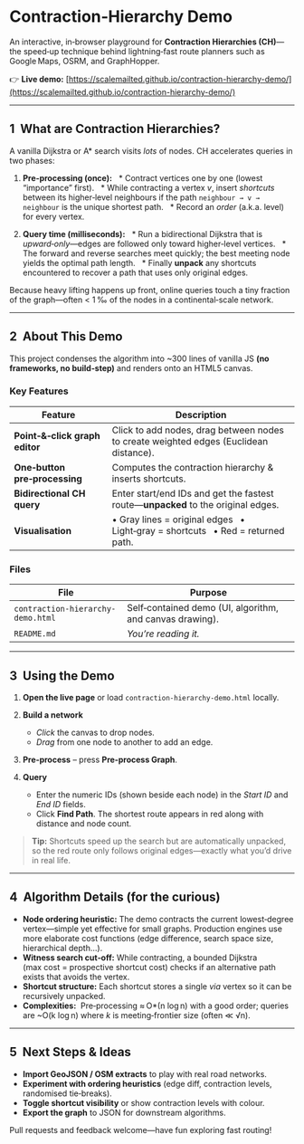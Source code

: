 # Contraction‑Hierarchy Demo

An interactive, in‑browser playground for **Contraction Hierarchies (CH)**—the speed‑up technique behind lightning‑fast route planners such as Google Maps, OSRM, and GraphHopper.

👉 **Live demo:** [https://scalemailted.github.io/contraction-hierarchy-demo/](https://scalemailted.github.io/contraction-hierarchy-demo/)

---

## 1  What are Contraction Hierarchies?

A vanilla Dijkstra or A\* search visits *lots* of nodes. CH accelerates queries in two phases:

1. **Pre‑processing (once):**
     \* Contract vertices one by one (lowest “importance” first).
     \* While contracting a vertex *v*, insert *shortcuts* between its higher‑level neighbours if the path `neighbour → v → neighbour` is the unique shortest path.
     \* Record an *order* (a.k.a. level) for every vertex.

2. **Query time (milliseconds):**
     \* Run a bidirectional Dijkstra that is *upward‑only*—edges are followed only toward higher‑level vertices.
     \* The forward and reverse searches meet quickly; the best meeting node yields the optimal path length.
     \* Finally **unpack** any shortcuts encountered to recover a path that uses only original edges.

Because heavy lifting happens up front, online queries touch a tiny fraction of the graph—often < 1 ‰ of the nodes in a continental‑scale network.

---

## 2  About This Demo

This project condenses the algorithm into \~300 lines of vanilla JS **(no frameworks, no build‑step)** and renders onto an HTML5 canvas.

### Key Features

| Feature                        | Description                                                                           |
| ------------------------------ | ------------------------------------------------------------------------------------- |
| **Point‑&‑click graph editor** | Click to add nodes, drag between nodes to create weighted edges (Euclidean distance). |
| **One‑button pre‑processing**  | Computes the contraction hierarchy & inserts shortcuts.                               |
| **Bidirectional CH query**     | Enter start/end IDs and get the fastest route—**unpacked** to the original edges.     |
| **Visualisation**              | • Gray lines = original edges  • Light‑gray = shortcuts  • Red = returned path.       |

### Files

| File                              | Purpose                                                  |
| --------------------------------- | -------------------------------------------------------- |
| `contraction-hierarchy-demo.html` | Self‑contained demo (UI, algorithm, and canvas drawing). |
| `README.md`                       | *You’re reading it.*                                     |

---

## 3  Using the Demo

1. **Open the live page** or load `contraction-hierarchy-demo.html` locally.
2. **Build a network**

   * *Click* the canvas to drop nodes.
   * *Drag* from one node to another to add an edge.
3. **Pre‑process** – press **Pre‑process Graph**.
4. **Query**

   * Enter the numeric IDs (shown beside each node) in the *Start ID* and *End ID* fields.
   * Click **Find Path**. The shortest route appears in red along with distance and node count.

> **Tip:** Shortcuts speed up the search but are automatically unpacked, so the red route only follows original edges—exactly what you’d drive in real life.

---

## 4  Algorithm Details (for the curious)

* **Node ordering heuristic:** The demo contracts the current lowest‑degree vertex—simple yet effective for small graphs. Production engines use more elaborate cost functions (edge difference, search space size, hierarchical depth…).
* **Witness search cut‑off:** While contracting, a bounded Dijkstra (max cost = prospective shortcut cost) checks if an alternative path exists that avoids the vertex.
* **Shortcut structure:** Each shortcut stores a single *via* vertex so it can be recursively unpacked.
* **Complexities:**  Pre‑processing ≈ O\*(n log n) with a good order; queries are \~O(k log n) where *k* is meeting‑frontier size (often ≪ √n).

---

## 5  Next Steps & Ideas

* **Import GeoJSON / OSM extracts** to play with real road networks.
* **Experiment with ordering heuristics** (edge diff, contraction levels, randomised tie‑breaks).
* **Toggle shortcut visibility** or show contraction levels with colour.
* **Export the graph** to JSON for downstream algorithms.

Pull requests and feedback welcome—have fun exploring fast routing!

